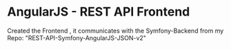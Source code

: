 # AngularJS - REST API Frontend

Created the Frontend , it communicates with the Symfony-Backend from my Repo: "REST-API-Symfony-AngularJS-JSON-v2"

